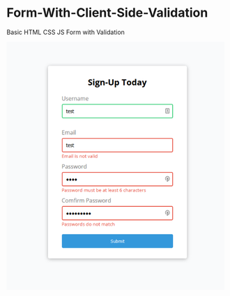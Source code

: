 # Form-With-Client-Side-Validation
Basic HTML CSS JS Form with Validation

<img width="500" alt="Form" src="https://raw.githubusercontent.com/codebyjustin/Form-With-Client-Side-Validation/master/form.png">
